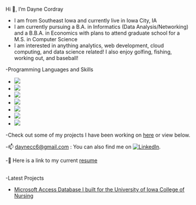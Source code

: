Hi 👋, I’m Dayne Cordray
- I am from Southeast Iowa and currently live in Iowa City, IA
- I am currently pursuing a B.A. in Informatics (Data Analysis/Networking) and a B.B.A. in Economics with plans to attend graduate school for a M.S. in Computer Science
- I am interested in anything analytics, web development, cloud computing, and data science related! I also enjoy golfing, fishing, working out, and baseball!

-Programming Languages and Skills
  - ![](https://img.shields.io/badge/Tools-Excel-informational?style=flat&logo=<LOGO_NAME>&logoColor=white&color=2bbc8a)
  - ![](https://img.shields.io/badge/Tools-AWS-informational?style=flat&logo=<LOGO_NAME>&logoColor=white&color=2bbc8a)
  - ![](https://img.shields.io/badge/Tools-Stata-informational?style=flat&logo=<LOGO_NAME>&logoColor=white&color=2bbc8a)
  - ![](https://img.shields.io/badge/Code-Python-informational?style=flat&logo=<LOGO_NAME>&logoColor=white&color=2bbc8a)
  - ![](https://img.shields.io/badge/Code-SQL-informational?style=flat&logo=<LOGO_NAME>&logoColor=white&color=2bbc8a)
  - ![](https://img.shields.io/badge/Code-HTML-informational?style=flat&logo=<LOGO_NAME>&logoColor=white&color=2bbc8a)
  - ![](https://img.shields.io/badge/Code-JavaScript-informational?style=flat&logo=<LOGO_NAME>&logoColor=white&color=2bbc8a)

-Check out some of my projects I have been working on [here](https://github.com/daynecc6?tab=repositories) or view below.

-📫 daynecc6@gmail.com : You can also find me on [![LinkedIn][1.1]][1].

-📄 Here is a link to my current [resume](https://github.com/immcsorley/Resume/blob/main/Isaac%20McSorley_Resume.pdf)
<!-- Icons -->
[1.2]: http://i.imgur.com/wWzX9uB.png (twitter icon without padding)
[1.1]: https://raw.githubusercontent.com/MartinHeinz/MartinHeinz/master/linkedin-3-16.png (LinkedIn icon without padding)

[1]: www.linkedin.com/in/dayne-cordray
<br/>
-Latest Projects
- [Microsoft Access Database I built for the University of Iowa College of Nursing](https://github.com/immcsorley/DatabaseProject)

